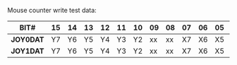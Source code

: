 Mouse counter write test data:

| BIT# | 15 | 14 | 13 | 12 | 11 | 10 | 09 | 08 | 07 | 06 | 05 | 04 | 03 | 02 | 01 | 00 |
|------|----|----|----|----|----|----|----|----|----|----|----|----|----|----|----|----|
| **JOY0DAT** | Y7 | Y6 | Y5 | Y4 | Y3 | Y2 | xx | xx | X7 | X6 | X5 | X4 | X3 | X2 | xx | xx |
| **JOY1DAT** | Y7 | Y6 | Y5 | Y4 | Y3 | Y2 | xx | xx | X7 | X6 | X5 | X4 | X3 | X2 | xx | xx |
